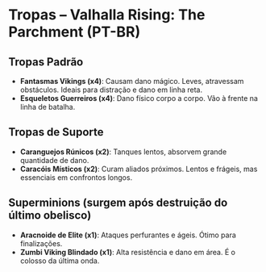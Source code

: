 # Tropas – Valhalla Rising: The Parchment (PT-BR)

## Tropas Padrão
- **Fantasmas Vikings (x4)**: Causam dano mágico. Leves, atravessam obstáculos. Ideais para distração e dano em linha reta.
- **Esqueletos Guerreiros (x4)**: Dano físico corpo a corpo. Vão à frente na linha de batalha.

## Tropas de Suporte
- **Caranguejos Rúnicos (x2)**: Tanques lentos, absorvem grande quantidade de dano.
- **Caracóis Místicos (x2)**: Curam aliados próximos. Lentos e frágeis, mas essenciais em confrontos longos.

## Superminions (surgem após destruição do último obelisco)
- **Aracnoide de Elite (x1)**: Ataques perfurantes e ágeis. Ótimo para finalizações.
- **Zumbi Viking Blindado (x1)**: Alta resistência e dano em área. É o colosso da última onda.
